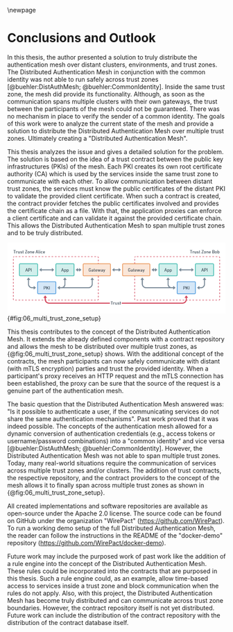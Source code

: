 \newpage

# Conclusions and Outlook

In this thesis, the author presented a solution to truly distribute the authentication mesh over distant clusters, environments, and trust zones. The Distributed Authentication Mesh in conjunction with the common identity was not able to run safely across trust zones [@buehler:DistAuthMesh; @buehler:CommonIdentity]. Inside the same trust zone, the mesh did provide its functionality. Although, as soon as the communication spans multiple clusters with their own gateways, the trust between the participants of the mesh could not be guaranteed. There was no mechanism in place to verify the sender of a common identity. The goals of this work were to analyze the current state of the mesh and provide a solution to distribute the Distributed Authentication Mesh over multiple trust zones. Ultimately creating a "Distributed Authentication Mesh".

This thesis analyzes the issue and gives a detailed solution for the problem. The solution is based on the idea of a trust contract between the public key infrastructures (PKIs) of the mesh. Each PKI creates its own root certificate authority (CA) which is used by the services inside the same trust zone to communicate with each other. To allow communication between distant trust zones, the services must know the public certificates of the distant PKI to validate the provided client certificate. When such a contract is created, the contract provider fetches the public certificates involved and provides the certificate chain as a file. With that, the application proxies can enforce a client certificate and can validate it against the provided certificate chain. This allows the Distributed Authentication Mesh to span multiple trust zones and to be truly distributed.

![Multiple Trust Zones in a Distributed Authentication Mesh](images/06_multi_trust_zone_setup.png){#fig:06_multi_trust_zone_setup}

This thesis contributes to the concept of the Distributed Authentication Mesh. It extends the already defined components with a contract repository and allows the mesh to be distributed over multiple trust zones, as {@fig:06_multi_trust_zone_setup} shows. With the additional concept of the contracts, the mesh participants can now safely communicate with distant (with mTLS encryption) parties and trust the provided identity. When a participant's proxy receives an HTTP request and the mTLS connection has been established, the proxy can be sure that the source of the request is a genuine part of the authentication mesh.

The basic question that the Distributed Authentication Mesh answered was: "Is it possible to authenticate a user, if the communicating services do not share the same authentication mechanisms". Past work proved that it was indeed possible. The concepts of the authentication mesh allowed for a dynamic conversion of authentication credentials (e.g., access tokens or username/password combinations) into a "common identity" and vice versa [@buehler:DistAuthMesh; @buehler:CommonIdentity]. However, the Distributed Authentication Mesh was not able to span multiple trust zones. Today, many real-world situations require the communication of services across multiple trust zones and/or clusters. The addition of trust contracts, the respective repository, and the contract providers to the concept of the mesh allows it to finally span across multiple trust zones as shown in {@fig:06_multi_trust_zone_setup}.

All created implementations and software repositories are available as open-source under the Apache 2.0 license. The source code can be found on GitHub under the organization "WirePact" (<https://github.com/WirePact>). To run a working demo setup of the full Distributed Authentication Mesh, the reader can follow the instructions in the README of the "docker-demo" repository (<https://github.com/WirePact/docker-demo>).

Future work may include the purposed work of past work like the addition of a rule engine into the concept of the Distributed Authentication Mesh. These rules could be incorporated into the contracts that are purposed in this thesis. Such a rule engine could, as an example, allow time-based access to services inside a trust zone and block communication when the rules do not apply. Also, with this project, the Distributed Authentication Mesh has become truly distributed and can communicate across trust zone boundaries. However, the contract repository itself is not yet distributed. Future work can include the distribution of the contract repository with the distribution of the contract database itself.
